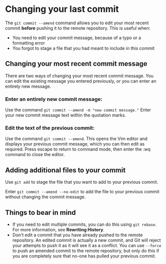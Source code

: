 # Changing your last commit

The `git commit --amend` command allows you to edit your most recent commit **before** pushing it to the remote repository. This is useful when:

* You need to edit your commit message, because of a typo or a formatting error
* You forgot to stage a file that you had meant to include in this commit

## Changing your most recent commit message

There are two ways of changing your most recent commit message. You can edit the existing message you entered previously, or you can enter an entirely new message.  

### Enter an entirely new commit message: 
Use the command `git commit --amend -m "new commit message."`
Enter your new commit message text within the quotation marks.

### Edit the text of the previous commit:  

Use the command `git commit --amend`. This opens the Vim editor and displays your previous commit message, which you can then edit as required. Press escape to return to command mode, then enter the :wq command to close the editor.

## Adding additional files to your commit
Use `git add` to stage the file that you want to add to your previous commit.  

Enter `git commit --amend --no-edit` to add the file to your previous commit without changing the commit message.

## Things to bear in mind

* If you need to edit multiple commits, you can do this using `git rebase`. For more information, see **Rewriting History**.  
* Don't edit a commit that you have already pushed to the remote repository. An edited commit is actually a new commit, and Git will reject your attempts to push it as it will see it as a conflict. You can use `--force` to push an amended commit to the remote repository, but only do this if you are completely sure that no-one has pulled your previous commit.
